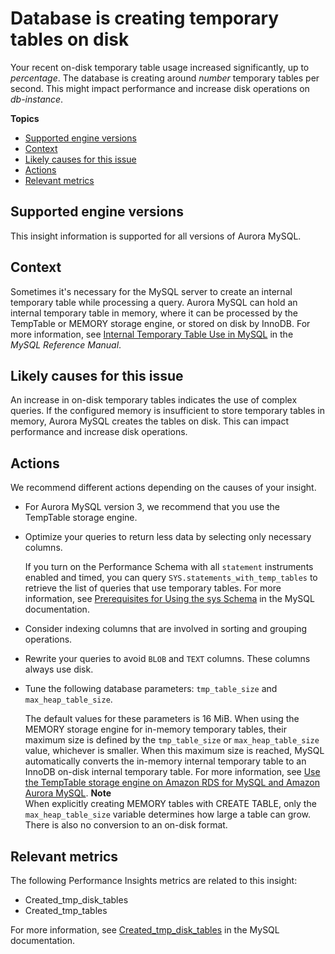 # Database is creating temporary tables on disk<a name="proactive-insights.temp-tables"></a>

Your recent on\-disk temporary table usage increased significantly, up to *percentage*\. The database is creating around *number* temporary tables per second\. This might impact performance and increase disk operations on *db\-instance*\.

**Topics**
+ [Supported engine versions](#proactive-insights.temp-tables.context.supported)
+ [Context](#proactive-insights.temp-tables.context)
+ [Likely causes for this issue](#proactive-insights.temp-tables.causes)
+ [Actions](#proactive-insights.temp-tables.actions)
+ [Relevant metrics](#proactive-insights.temp-tables.metrics)

## Supported engine versions<a name="proactive-insights.temp-tables.context.supported"></a>

This insight information is supported for all versions of Aurora MySQL\.

## Context<a name="proactive-insights.temp-tables.context"></a>

Sometimes it's necessary for the MySQL server to create an internal temporary table while processing a query\. Aurora MySQL can hold an internal temporary table in memory, where it can be processed by the TempTable or MEMORY storage engine, or stored on disk by InnoDB\. For more information, see [Internal Temporary Table Use in MySQL](https://dev.mysql.com/doc/refman/5.6/en/internal-temporary-tables.html) in the *MySQL Reference Manual*\.

## Likely causes for this issue<a name="proactive-insights.temp-tables.causes"></a>

An increase in on\-disk temporary tables indicates the use of complex queries\. If the configured memory is insufficient to store temporary tables in memory, Aurora MySQL creates the tables on disk\. This can impact performance and increase disk operations\.

## Actions<a name="proactive-insights.temp-tables.actions"></a>

We recommend different actions depending on the causes of your insight\.
+ For Aurora MySQL version 3, we recommend that you use the TempTable storage engine\.
+ Optimize your queries to return less data by selecting only necessary columns\.

  If you turn on the Performance Schema with all `statement` instruments enabled and timed, you can query `SYS.statements_with_temp_tables` to retrieve the list of queries that use temporary tables\. For more information, see [Prerequisites for Using the sys Schema](https://dev.mysql.com/doc/refman/8.0/en/sys-schema-prerequisites.html) in the MySQL documentation\.
+ Consider indexing columns that are involved in sorting and grouping operations\.
+ Rewrite your queries to avoid `BLOB` and `TEXT` columns\. These columns always use disk\.
+ Tune the following database parameters: `tmp_table_size` and `max_heap_table_size`\.

  The default values for these parameters is 16 MiB\. When using the MEMORY storage engine for in\-memory temporary tables, their maximum size is defined by the `tmp_table_size` or `max_heap_table_size` value, whichever is smaller\. When this maximum size is reached, MySQL automatically converts the in\-memory internal temporary table to an InnoDB on\-disk internal temporary table\. For more information, see [Use the TempTable storage engine on Amazon RDS for MySQL and Amazon Aurora MySQL](https://aws.amazon.com/blogs/database/use-the-temptable-storage-engine-on-amazon-rds-for-mysql-and-amazon-aurora-mysql/)\.
**Note**  
When explicitly creating MEMORY tables with CREATE TABLE, only the `max_heap_table_size` variable determines how large a table can grow\. There is also no conversion to an on\-disk format\.

## Relevant metrics<a name="proactive-insights.temp-tables.metrics"></a>

The following Performance Insights metrics are related to this insight:
+ Created\_tmp\_disk\_tables
+ Created\_tmp\_tables

For more information, see [Created\_tmp\_disk\_tables](https://dev.mysql.com/doc/refman/8.0/en/server-status-variables.html#statvar_Created_tmp_disk_tables) in the MySQL documentation\.